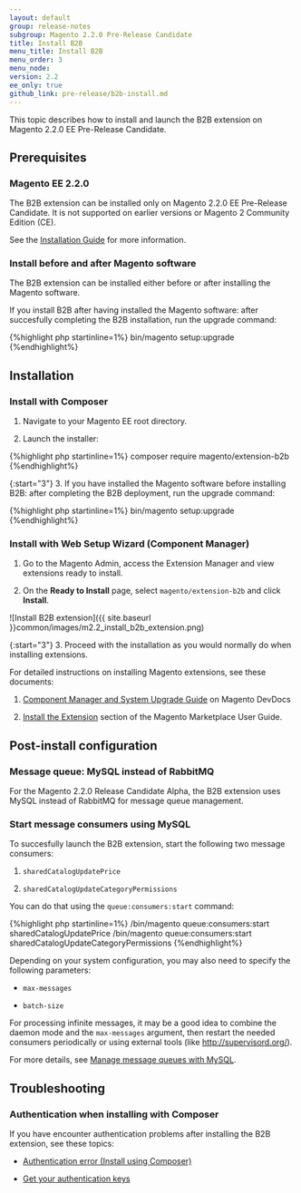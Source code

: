 ```yaml
---
layout: default
group: release-notes
subgroup: Magento 2.2.0 Pre-Release Candidate
title: Install B2B
menu_title: Install B2B
menu_order: 3
menu_node:
version: 2.2
ee_only: true
github_link: pre-release/b2b-install.md
---
```



This topic describes how to install and launch the B2B extension on Magento 2.2.0 EE Pre-Release Candidate.


## Prerequisites

### Magento EE 2.2.0

The B2B extension can be installed only on Magento 2.2.0 EE Pre-Release Candidate. It is not supported on earlier versions or Magento 2 Community Edition (CE).

See the [Installation Guide](http://devdocs.magento.com/guides/v2.0/install-gde/bk-install-guide.html) for more information.


### Install before and after Magento software

The B2B extension can be installed either before or after installing the Magento software.

If you install B2B after having installed the Magento software: after succesfully completing the B2B installation, run the upgrade command:

{%highlight php startinline=1%}
bin/magento setup:upgrade
{%endhighlight%}

## Installation

### Install with Composer

1. Navigate to your Magento EE root directory.

2. Launch the installer:

{%highlight php startinline=1%}
composer require magento/extension-b2b
{%endhighlight%}

{:start="3"}
3. If you have installed the Magento software before installing B2B: after completing the B2B deployment, run the upgrade command:

{%highlight php startinline=1%}
bin/magento setup:upgrade
{%endhighlight%}

### Install with Web Setup Wizard (Component Manager)

1. Go to the Magento Admin, access the Extension Manager and view extensions ready to install.

2. On the **Ready to Install** page, select `magento/extension-b2b` and click **Install**.

![Install B2B extension]({{ site.baseurl }}common/images/m2.2_install_b2b_extension.png)

{:start="3"}
3. Proceed with the installation as you would normally do when installing extensions.

For detailed instructions on installing Magento extensions, see these documents:

1. [Component Manager and System Upgrade Guide]({{page.baseurl}}comp-mgr/bk-compman-upgrade-guide.html) on Magento DevDocs

2. [Install the Extension](http://docs.magento.com/marketplace/user_guide/quick-tour/install-extension.html) section of the Magento Marketplace User Guide.

## Post-install configuration

### Message queue: MySQL instead of RabbitMQ

For the Magento 2.2.0 Release Candidate Alpha, the B2B extension uses MySQL instead of RabbitMQ for message queue management.

### Start message consumers using MySQL

To succesfully launch the B2B extension, start the following two message consumers:

1. `sharedCatalogUpdatePrice`

2. `sharedCatalogUpdateCategoryPermissions`

You can do that using the `queue:consumers:start` command:

{%highlight php startinline=1%}
/bin/magento queue:consumers:start sharedCatalogUpdatePrice
/bin/magento queue:consumers:start sharedCatalogUpdateCategoryPermissions
{%endhighlight%}

Depending on your system configuration, you may also need to specify the following parameters:

* `max-messages`

* `batch-size`

For processing infinite messages, it may be a good idea to combine the daemon mode and the `max-messages` argument, then restart the needed consumers periodically or using external tools (like http://supervisord.org/).

For more details, see [Manage message queues with MySQL]({{page.baseurl}}config-guide/mq/manage-mysql.html).

## Troubleshooting

### Authentication when installing with Composer

If you have encounter authentication problems after installing the B2B extension, see these topics:

* [Authentication error (Install using Composer)]({{page.baseurl}}install-gde/install/cli/install-cli-sample-data-composer.html)

* [Get your authentication keys]({{page.baseurl}}install-gde/prereq/connect-auth.html)

